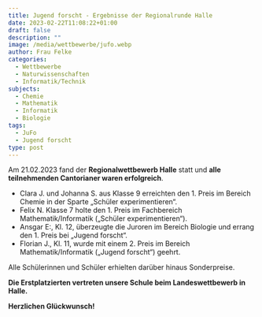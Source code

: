 ```yaml
---
title: Jugend forscht - Ergebnisse der Regionalrunde Halle
date: 2023-02-22T11:08:22+01:00
draft: false
description: ""
image: /media/wettbewerbe/jufo.webp
author: Frau Felke
categories:
  - Wettbewerbe
  - Naturwissenschaften
  - Informatik/Technik
subjects:
  - Chemie
  - Mathematik
  - Informatik
  - Biologie
tags:
  - JuFo
  - Jugend forscht
type: post
---
```

Am 21.02.2023 fand der **Regionalwettbewerb Halle** statt und **alle teilnehmenden Cantorianer waren erfolgreich**.

- Clara J. und Johanna S. aus Klasse 9 erreichten den 1. Preis im Bereich Chemie in der Sparte „Schüler experimentieren“.
- Felix N. Klasse 7 holte den 1. Preis im Fachbereich Mathematik/Informatik („Schüler experimentieren“).
- Ansgar E:, Kl. 12, überzeugte die Juroren im Bereich Biologie und errang den 1. Preis bei „Jugend forscht“.
- Florian J., Kl. 11, wurde mit einem 2. Preis im Bereich Mathematik/Informatik („Jugend forscht“) geehrt.

Alle Schülerinnen und Schüler erhielten darüber hinaus Sonderpreise.

**Die Erstplatzierten vertreten unsere Schule beim Landeswettbewerb in Halle.**

**Herzlichen Glückwunsch!**

